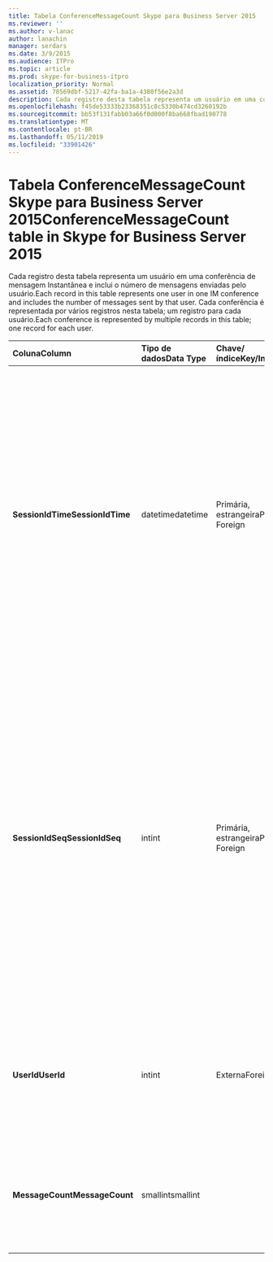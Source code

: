 ```yaml
---
title: Tabela ConferenceMessageCount Skype para Business Server 2015
ms.reviewer: ''
ms.author: v-lanac
author: lanachin
manager: serdars
ms.date: 3/9/2015
ms.audience: ITPro
ms.topic: article
ms.prod: skype-for-business-itpro
localization_priority: Normal
ms.assetid: 78569dbf-5217-42fa-ba1a-4380f56e2a3d
description: Cada registro desta tabela representa um usuário em uma conferência de mensagem Instantânea e inclui o número de mensagens enviadas pelo usuário. Cada conferência é representada por vários registros nesta tabela; um registro para cada usuário.
ms.openlocfilehash: f45de53333b23368351c8c5330b474cd3260192b
ms.sourcegitcommit: bb53f131fabb03a66f0d000f8ba668fbad190778
ms.translationtype: MT
ms.contentlocale: pt-BR
ms.lasthandoff: 05/11/2019
ms.locfileid: "33901426"
---
```

# <a name="conferencemessagecount-table-in-skype-for-business-server-2015"></a><span data-ttu-id="c4d2d-104">Tabela ConferenceMessageCount Skype para Business Server 2015</span><span class="sxs-lookup"><span data-stu-id="c4d2d-104">ConferenceMessageCount table in Skype for Business Server 2015</span></span>
 
<span data-ttu-id="c4d2d-105">Cada registro desta tabela representa um usuário em uma conferência de mensagem Instantânea e inclui o número de mensagens enviadas pelo usuário.</span><span class="sxs-lookup"><span data-stu-id="c4d2d-105">Each record in this table represents one user in one IM conference and includes the number of messages sent by that user.</span></span> <span data-ttu-id="c4d2d-106">Cada conferência é representada por vários registros nesta tabela; um registro para cada usuário.</span><span class="sxs-lookup"><span data-stu-id="c4d2d-106">Each conference is represented by multiple records in this table; one record for each user.</span></span>
  
|<span data-ttu-id="c4d2d-107">**Coluna**</span><span class="sxs-lookup"><span data-stu-id="c4d2d-107">**Column**</span></span>|<span data-ttu-id="c4d2d-108">**Tipo de dados**</span><span class="sxs-lookup"><span data-stu-id="c4d2d-108">**Data Type**</span></span>|<span data-ttu-id="c4d2d-109">**Chave/índice**</span><span class="sxs-lookup"><span data-stu-id="c4d2d-109">**Key/Index**</span></span>|<span data-ttu-id="c4d2d-110">**Detalhes**</span><span class="sxs-lookup"><span data-stu-id="c4d2d-110">**Details**</span></span>|
|:-----|:-----|:-----|:-----|
|<span data-ttu-id="c4d2d-111">**SessionIdTime**</span><span class="sxs-lookup"><span data-stu-id="c4d2d-111">**SessionIdTime**</span></span> <br/> |<span data-ttu-id="c4d2d-112">datetime</span><span class="sxs-lookup"><span data-stu-id="c4d2d-112">datetime</span></span>  <br/> |<span data-ttu-id="c4d2d-113">Primária, estrangeira</span><span class="sxs-lookup"><span data-stu-id="c4d2d-113">Primary, Foreign</span></span>  <br/> |<span data-ttu-id="c4d2d-114">Hora da ocorrência de conferência.</span><span class="sxs-lookup"><span data-stu-id="c4d2d-114">Time of conference instance.</span></span> <span data-ttu-id="c4d2d-115">Usado em conjunto com **SessionIdSeq** para identificar exclusivamente uma instância de conferência.</span><span class="sxs-lookup"><span data-stu-id="c4d2d-115">Used in conjunction with **SessionIdSeq** to uniquely identify a conference instance.</span></span> <span data-ttu-id="c4d2d-116">Consulte a [tabela de conferências em Skype para Business Server 2015](conferences.md) para obter mais informações.</span><span class="sxs-lookup"><span data-stu-id="c4d2d-116">See the [Conferences table in Skype for Business Server 2015](conferences.md) for more information.</span></span> <br/> |
|<span data-ttu-id="c4d2d-117">**SessionIdSeq**</span><span class="sxs-lookup"><span data-stu-id="c4d2d-117">**SessionIdSeq**</span></span> <br/> |<span data-ttu-id="c4d2d-118">int</span><span class="sxs-lookup"><span data-stu-id="c4d2d-118">int</span></span>  <br/> |<span data-ttu-id="c4d2d-119">Primária, estrangeira</span><span class="sxs-lookup"><span data-stu-id="c4d2d-119">Primary, Foreign</span></span>  <br/> |<span data-ttu-id="c4d2d-120">Número de identificação para identificar a instância de conferência.</span><span class="sxs-lookup"><span data-stu-id="c4d2d-120">ID number to identify the conference instance.</span></span> <span data-ttu-id="c4d2d-121">Usado em conjunto com **SessionIdTime** para identificar exclusivamente uma instância de conferência.</span><span class="sxs-lookup"><span data-stu-id="c4d2d-121">Used in conjunction with **SessionIdTime** to uniquely identify a conference instance.</span></span> <span data-ttu-id="c4d2d-122">Consulte a [tabela de conferências em Skype para Business Server 2015](conferences.md) para obter mais informações.</span><span class="sxs-lookup"><span data-stu-id="c4d2d-122">See the [Conferences table in Skype for Business Server 2015](conferences.md) for more information.</span></span> <br/> |
|<span data-ttu-id="c4d2d-123">**UserId**</span><span class="sxs-lookup"><span data-stu-id="c4d2d-123">**UserId**</span></span> <br/> |<span data-ttu-id="c4d2d-124">int</span><span class="sxs-lookup"><span data-stu-id="c4d2d-124">int</span></span>  <br/> |<span data-ttu-id="c4d2d-125">Externa</span><span class="sxs-lookup"><span data-stu-id="c4d2d-125">Foreign</span></span>  <br/> |<span data-ttu-id="c4d2d-126">Número exclusivo que identifica este usuário, referenciado de [Users table](users.md).</span><span class="sxs-lookup"><span data-stu-id="c4d2d-126">Unique number identifying this user, referenced from the [Users table](users.md).</span></span>  <br/> |
|<span data-ttu-id="c4d2d-127">**MessageCount**</span><span class="sxs-lookup"><span data-stu-id="c4d2d-127">**MessageCount**</span></span> <br/> |<span data-ttu-id="c4d2d-128">smallint</span><span class="sxs-lookup"><span data-stu-id="c4d2d-128">smallint</span></span>  <br/> | <br/> |<span data-ttu-id="c4d2d-129">O número de mensagens enviadas por esse usuário durante esta conferência.</span><span class="sxs-lookup"><span data-stu-id="c4d2d-129">The number of messages sent by this user during this conference.</span></span>  <br/> |
   

